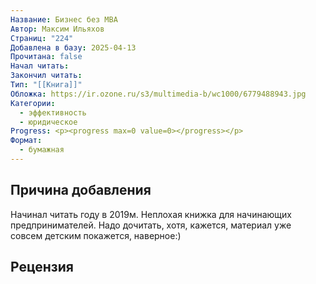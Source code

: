 ```yaml
---
Название: Бизнес без MBA
Автор: Максим Ильяхов
Страниц: "224"
Добавлена в базу: 2025-04-13
Прочитана: false
Начал читать: 
Закончил читать: 
Тип: "[[Книга]]"
Обложка: https://ir.ozone.ru/s3/multimedia-b/wc1000/6779488943.jpg
Категории:
  - эффективность
  - юридическое
Progress: <p><progress max=0 value=0></progress></p>
Формат:
  - бумажная
---
```

## Причина добавления

Начинал читать году в 2019м. Неплохая книжка для начинающих предпринимателей. Надо дочитать, хотя, кажется, материал уже совсем детским покажется, наверное:)

## Рецензия
